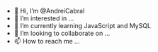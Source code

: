- 👋 Hi, I’m @AndreiCabral
- 👀 I’m interested in ...
- 🌱 I’m currently learning JavaScript and MySQL
- 💞️ I’m looking to collaborate on ...
- 📫 How to reach me ...

<!---
AndreiCabral/AndreiCabral is a ✨ special ✨ repository because its `README.md` (this file) appears on your GitHub profile.
You can click the Preview link to take a look at your changes.
--->
